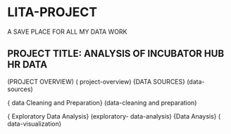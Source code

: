 # LITA-PROJECT
A SAVE PLACE FOR ALL MY DATA WORK
## PROJECT TITLE: ANALYSIS OF INCUBATOR HUB HR DATA
(PROJECT OVERVIEW)  ( project-overview)
{DATA SOURCES} (data- sources)

{ data Cleaning and Preparation} (data-cleaning and preparation)

{ Exploratory Data Analysis} (exploratory- data-analysis)
{Data Anaysis} ( data-visualization)
